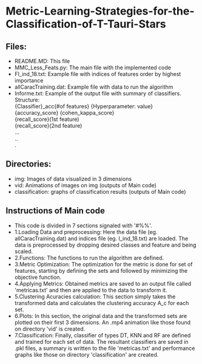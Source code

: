 # Metric-Learning-Strategies-for-the-Classification-of-T-Tauri-Stars
## Files:  
-   README.MD: This file
-   MMC_Less_Feats.py: The main file with the implemented code
-   FI_ind_18.txt: Example file with indices of features order by highest importance
-   allCaracTraining.dat: Example file with data to run the algorithm
-   Informe.txt: Example of the output file with summary of classifiers.
    Structure:  
    {Classifier}_acc{#of features}    {Hyperparameter: value}    {accuracy_score} {cohen_kappa_score}    
    {recall_score}(1st feature)  
    {recall_score}(2nd feature)  
    ...  
    ..  
    .
## Directories:
-   img: Images of data visualized in 3 dimensions
-   vid: Animations of images on img (outputs of Main code)
-   classification: graphs of classification results (outputs of Main code)

## Instructions of Main code
-   This code is divided in 7 sections signaled with '#%%'.
-   1.Loading Data and preprocessing:
    Here the data file (eg. allCaracTraining.dat) and indices file (eg. I_ind_18.txt) are loaded. The data is preprocessed by dropping desired classes and feature and being scaled.
-   2.Functions:
    The functions to run the algorithm are defined.
-   3.Metric Optimization:
    The optimization for the metric is done for set of features, starting by defining the sets and followed by minimizing the objective function.
-   4.Applying Metrics:
    Obtained metrics are saved to an output file called 'metricas.txt' and then are applied to the data to transform it.
-   5.Clustering Acuracies calculation:
    This section simply takes the transformed data and calculates the clustering accuracy A_c for each set.
-   6.Plots:
    In this section, the original data and the transformed sets are plotted on their first 3 dimensions. An .mp4 animation like those found on directory 'vid' is created.
-   7.Classification:
    Finally, classifier of types DT, KNN and RF are defined and trained for each set of data. The resultant classifiers are saved in .pkl files, a summary is written  to the file 'metricas.txt' and performance graphs like those on directory 'classification' are created.
